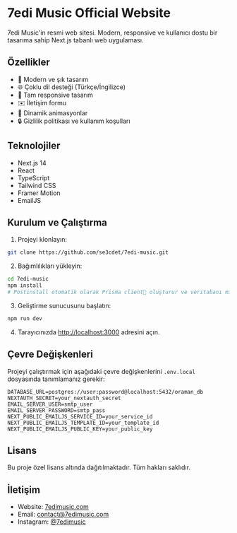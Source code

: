 # 7edi Music Official Website

7edi Music'in resmi web sitesi. Modern, responsive ve kullanıcı dostu bir tasarıma sahip Next.js tabanlı web uygulaması.

## Özellikler

- 🎵 Modern ve şık tasarım
- 🌐 Çoklu dil desteği (Türkçe/İngilizce)
- 📱 Tam responsive tasarım
- ✉️ İletişim formu
- 🎨 Dinamik animasyonlar
- 🔒 Gizlilik politikası ve kullanım koşulları

## Teknolojiler

- Next.js 14
- React
- TypeScript
- Tailwind CSS
- Framer Motion
- EmailJS

## Kurulum ve Çalıştırma

1. Projeyi klonlayın:
```bash
git clone https://github.com/se3cdet/7edi-music.git
```

2. Bağımlılıkları yükleyin:
```bash
cd 7edi-music
npm install
# Postinstall otomatik olarak Prisma client oluşturur ve veritabanı migrate eder
```

3. Geliştirme sunucusunu başlatın:
```bash
npm run dev
```

4. Tarayıcınızda [http://localhost:3000](http://localhost:3000) adresini açın.

## Çevre Değişkenleri

Projeyi çalıştırmak için aşağıdaki çevre değişkenlerini `.env.local` dosyasında tanımlamanız gerekir:

```env
DATABASE_URL=postgres://user:password@localhost:5432/oraman_db
NEXTAUTH_SECRET=your_nextauth_secret
EMAIL_SERVER_USER=smtp_user
EMAIL_SERVER_PASSWORD=smtp_pass
NEXT_PUBLIC_EMAILJS_SERVICE_ID=your_service_id
NEXT_PUBLIC_EMAILJS_TEMPLATE_ID=your_template_id
NEXT_PUBLIC_EMAILJS_PUBLIC_KEY=your_public_key
```

## Lisans

Bu proje özel lisans altında dağıtılmaktadır. Tüm hakları saklıdır.

## İletişim

- Website: [7edimusic.com](https://7edimusic.com)
- Email: contact@7edimusic.com
- Instagram: [@7edimusic](https://instagram.com/7edimusic) 